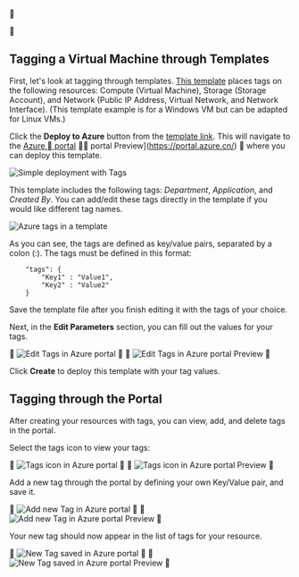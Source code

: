 
<!-- need to customize -->



## Tagging a Virtual Machine through Templates

First, let's look at tagging through templates. [This template](https://github.com/Azure/azure-quickstart-templates/tree/master/101-vm-tags) places tags on the following resources: Compute (Virtual Machine), Storage (Storage Account), and Network (Public IP Address, Virtual Network, and Network Interface). (This template example is for a Windows VM but can be adapted for Linux VMs.)

Click the **Deploy to Azure** button from the [template link](https://github.com/Azure/azure-quickstart-templates/tree/master/101-vm-tags). This will navigate to the [Azure  portal](https://portal.azure.com/)  portal Preview](https://portal.azure.cn/)  where you can deploy this template.

![Simple deployment with Tags](./media/virtual-machines-common-tag/deploy-to-azure-tags.png)

This template includes the following tags: *Department*, *Application*, and *Created By*. You can add/edit these tags directly in the template if you would like different tag names.

![Azure tags in a template](./media/virtual-machines-common-tag/azure-tags-in-a-template.png)

As you can see, the tags are defined as key/value pairs, separated by a colon (:). The tags must be defined in this format:

        "tags": {
            "Key1" : "Value1",
            "Key2" : "Value2"
        }

Save the template file after you finish editing it with the tags of your choice.

Next, in the **Edit Parameters** section, you can fill out the values for your tags.


![Edit Tags in Azure portal](./media/virtual-machines-common-tag/edit-tags-in-azure-portal.png)


![Edit Tags in Azure portal Preview](./media/virtual-machines-common-tag/edit-tags-in-azure-portal.png)


Click **Create** to deploy this template with your tag values.


## Tagging through the Portal

After creating your resources with tags, you can view, add, and delete tags in the portal.

Select the tags icon to view your tags:


![Tags icon in Azure portal](./media/virtual-machines-common-tag/azure-portal-tags-icon.png)


![Tags icon in Azure portal Preview](./media/virtual-machines-common-tag/azure-portal-tags-icon.png)


Add a new tag through the portal by defining your own Key/Value pair, and save it.


![Add new Tag in Azure portal](./media/virtual-machines-common-tag/azure-portal-add-new-tag.png)


![Add new Tag in Azure portal Preview](./media/virtual-machines-common-tag/azure-portal-add-new-tag.png)


Your new tag should now appear in the list of tags for your resource.


![New Tag saved in Azure portal](./media/virtual-machines-common-tag/azure-portal-saved-new-tag.png)


![New Tag saved in Azure portal Preview](./media/virtual-machines-common-tag/azure-portal-saved-new-tag.png)

